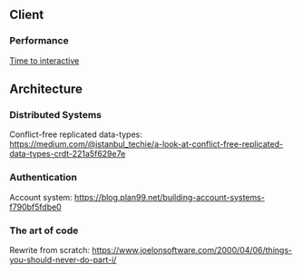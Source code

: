 ## Client

### Performance

[Time to interactive](https://philipwalton.com/articles/idle-until-urgent/)

## Architecture

### Distributed Systems

Conflict-free replicated data-types: https://medium.com/@istanbul_techie/a-look-at-conflict-free-replicated-data-types-crdt-221a5f629e7e

### Authentication

Account system: https://blog.plan99.net/building-account-systems-f790bf5fdbe0

### The art of code

Rewrite from scratch: https://www.joelonsoftware.com/2000/04/06/things-you-should-never-do-part-i/
